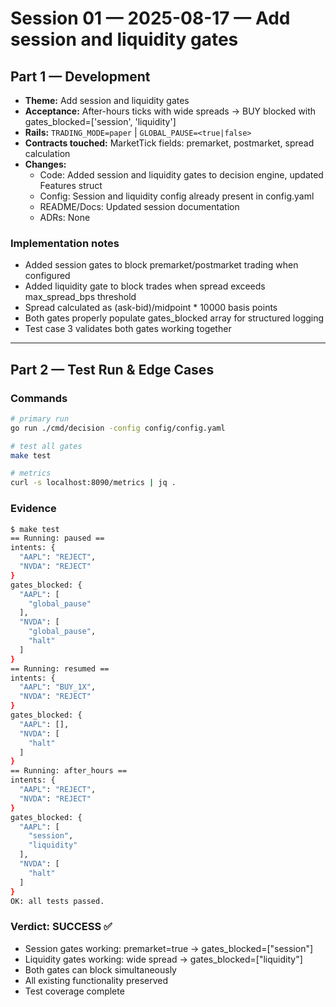 # Session 01 — 2025-08-17 — Add session and liquidity gates

## Part 1 — Development
- **Theme:** Add session and liquidity gates
- **Acceptance:** After-hours ticks with wide spreads → BUY blocked with gates_blocked=['session', 'liquidity']
- **Rails:** `TRADING_MODE=paper` | `GLOBAL_PAUSE=<true|false>`
- **Contracts touched:** MarketTick fields: premarket, postmarket, spread calculation
- **Changes:**
  - Code: Added session and liquidity gates to decision engine, updated Features struct
  - Config: Session and liquidity config already present in config.yaml 
  - README/Docs: Updated session documentation
  - ADRs: None

### Implementation notes
- Added session gates to block premarket/postmarket trading when configured
- Added liquidity gate to block trades when spread exceeds max_spread_bps threshold
- Spread calculated as (ask-bid)/midpoint * 10000 basis points
- Both gates properly populate gates_blocked array for structured logging
- Test case 3 validates both gates working together

---

## Part 2 — Test Run & Edge Cases
### Commands
```bash
# primary run
go run ./cmd/decision -config config/config.yaml

# test all gates
make test

# metrics
curl -s localhost:8090/metrics | jq .
```

### Evidence
```bash
$ make test
== Running: paused ==
intents: {
  "AAPL": "REJECT",
  "NVDA": "REJECT"
}
gates_blocked: {
  "AAPL": [
    "global_pause"
  ],
  "NVDA": [
    "global_pause",
    "halt"
  ]
}
== Running: resumed ==
intents: {
  "AAPL": "BUY_1X",
  "NVDA": "REJECT"
}
gates_blocked: {
  "AAPL": [],
  "NVDA": [
    "halt"
  ]
}
== Running: after_hours ==
intents: {
  "AAPL": "REJECT",
  "NVDA": "REJECT"
}
gates_blocked: {
  "AAPL": [
    "session",
    "liquidity"
  ],
  "NVDA": [
    "halt"
  ]
}
OK: all tests passed.
```

### Verdict: SUCCESS ✅
- Session gates working: premarket=true → gates_blocked=["session"]
- Liquidity gates working: wide spread → gates_blocked=["liquidity"]  
- Both gates can block simultaneously
- All existing functionality preserved
- Test coverage complete
